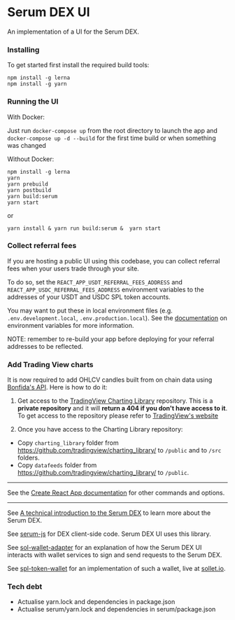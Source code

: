 # Serum DEX UI

An implementation of a UI for the Serum DEX.

### Installing

To get started first install the required build tools:

```
npm install -g lerna
npm install -g yarn
```

### Running the UI

With Docker:

Just run `docker-compose up` from the root directory to launch the app and `docker-compose up -d --build` for the first time build or when something was changed

Without Docker:

```
npm install -g lerna
yarn
yarn prebuild
yarn postbuild
yarn build:serum
yarn start
```

or

```
yarn install & yarn run build:serum &  yarn start
```

### Collect referral fees

If you are hosting a public UI using this codebase, you can collect referral fees when your users trade through your site.

To do so, set the `REACT_APP_USDT_REFERRAL_FEES_ADDRESS` and `REACT_APP_USDC_REFERRAL_FEES_ADDRESS` environment variables to the addresses of your USDT and USDC SPL token accounts.

You may want to put these in local environment files (e.g. `.env.development.local`, `.env.production.local`). See the [documentation](https://create-react-app.dev/docs/adding-custom-environment-variables) on environment variables for more information.

NOTE: remember to re-build your app before deploying for your referral addresses to be reflected.

### Add Trading View charts

It is now required to add OHLCV candles built from on chain data using [Bonfida's API](https://docs.bonfida.com). Here is how to do it:

1. Get access to the [TradingView Charting Library](https://github.com/tradingview/charting_library/) repository. This is a **private repository** and it will **return a 404 if you don't have access to it**. To get access to the repository please refer to [TradingView's website](https://www.tradingview.com/HTML5-stock-forex-bitcoin-charting-library/)

2. Once you have access to the Charting Library repository:

- Copy `charting_library` folder from https://github.com/tradingview/charting_library/ to `/public` and to `/src` folders.
- Copy `datafeeds` folder from https://github.com/tradingview/charting_library/ to `/public`.

---

See the [Create React App documentation](https://facebook.github.io/create-react-app/docs/getting-started) for other commands and options.

---

See [A technical introduction to the Serum DEX](https://docs.google.com/document/d/1isGJES4jzQutI0GtQGuqtrBUqeHxl_xJNXdtOv4SdII/view) to learn more about the Serum DEX.

See [serum-js](https://github.com/project-serum/serum-js) for DEX client-side code. Serum DEX UI uses this library.

See [sol-wallet-adapter](https://github.com/project-serum/sol-wallet-adapter) for an explanation of how the Serum DEX UI interacts with wallet services to sign and send requests to the Serum DEX.

See [spl-token-wallet](https://github.com/project-serum/spl-token-wallet) for an implementation of such a wallet, live at [sollet.io](https://sollet.io).

### Tech debt

- Actualise yarn.lock and dependencies in package.json
- Actualise serum/yarn.lock and dependencies in serum/package.json
